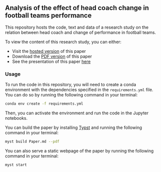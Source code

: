 ## Analysis of the effect of head coach change in football teams performance

This repository hosts the code, text and data of a research study on the relation between head coach and change of performance in football teams. 

To view the content of this research study, you can either:
- Visit the [hosted version](https://mathisdrn.github.io/head_coach_dismissal/) of this paper
- Download the [PDF version](https://raw.githubusercontent.com/mathisdrn/head_coach_dismissal/master/exports/head_coach_dismissal.pdf) of this paper
- See the presentation of this paper [here](https://docs.google.com/presentation/d/e/2PACX-1vRDbll6G-B2zQX_NrwABFr2VdhHO8NlmM-pfXadGm8QmPfjMPE5643PZw4hWosE9my_a2CN9pr5Ur10/pub?start=false&loop=false&delayms=10000000)

### Usage

To run the code in this repository, you will need to create a conda environment with the dependencies specified in the `requirements.yml` file. You can do so by running the following command in your terminal:

```bash
conda env create -f requirements.yml
```

Then, you can activate the environment and run the code in the Jupyter notebooks.

You can build the paper by installing [Typst](https://github.com/typst/typst) and running the following command in your terminal:

```bash
myst build Paper.md --pdf
```

You can also serve a static webpage of the paper by running the following command in your terminal:

```bash
myst start
```